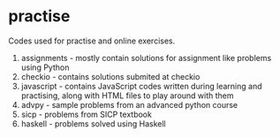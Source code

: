 practise
========

Codes used for practise and online exercises.

1. assignments - mostly contain solutions for assignment like problems using Python
2. checkio - contains solutions submited at checkio
3. javascript - contains JavaScript codes written during learning and practising, along with HTML files to play around with them
4. advpy - sample problems from an advanced python course
5. sicp - problems from SICP textbook
6. haskell - problems solved using Haskell
